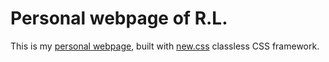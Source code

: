 # Personal webpage of R.L.

This is my [personal webpage](https://rodriguel.github.io), built with [new.css](https://newcss.net) classless CSS framework. 
